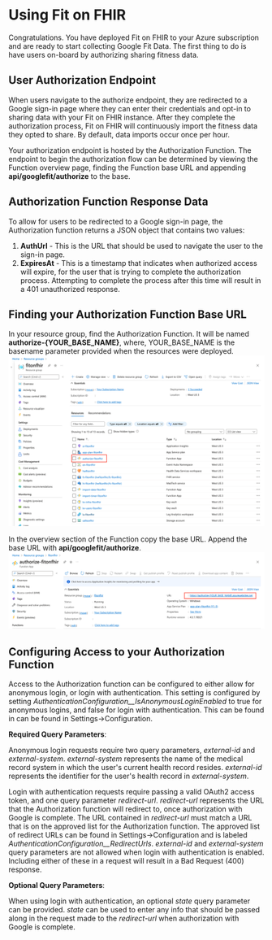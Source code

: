 # Using Fit on FHIR

Congratulations. You have deployed Fit on FHIR to your Azure subscription and are ready to start collecting Google Fit Data. The first thing to do is have users on-board by authorizing sharing fitness data.

## User Authorization Endpoint

When users navigate to the authorize endpoint, they are redirected to a Google sign-in page where they can enter their credentials and opt-in to sharing data with your Fit on FHIR instance. After they complete the authorization process, Fit on FHIR will continuously import the fitness data they opted to share. By default, data imports occur once per hour.

Your authorization endpoint is hosted by the Authorization Function. The endpoint to begin the authorization flow can be determined by viewing the Function overview page, finding the Function base URL and appending **api/googlefit/authorize** to the base.

## Authorization Function Response Data

To allow for users to be redirected to a Google sign-in page, the Authorization function returns a JSON object that contains two values: 
1. **AuthUrl** - This is the URL that should be used to navigate the user to the sign-in page.
1. **ExpiresAt** - This is a timestamp that indicates when authorized access will expire, for the user that is trying to complete the authorization process.  Attempting to complete the process after this time will result in a 401 unauthorized response.

## Finding your Authorization Function Base URL

In your resource group, find the Authorization Function. It will be named **authorize-{YOUR_BASE_NAME}**, where, YOUR_BASE_NAME is the basename parameter provided when the resources were deployed.
![Auth Function in Resource Group](../media/auth-function-resource-group.png)

In the overview section of the Function copy the base URL. Append the base URL with **api/googlefit/authorize**.
![Auth Function Base URL](../media/auth-function-url.png)

## Configuring Access to your Authorization Function

Access to the Authorization function can be configured to either allow for anonymous login, or login with authentication.  This setting is configured by setting 
*AuthenticationConfiguration__IsAnonymousLoginEnabled* to true for anonymous logins, and false for login with authentication.  This can be found in can be found in Settings->Configuration.

**Required Query Parameters**:

Anonymous login requests require two query parameters, *external-id* and *external-system*.  *external-system* represents the name of the medical record system in which the user's current health record 
resides.  *external-id* represents the identifier for the user's health record in *external-system*.

Login with authentication requests require passing a valid OAuth2 access token, and one query parameter *redirect-url*.  *redirect-url* represents the URL that 
the Authorization function will redirect to, once authorization with Google is complete.  The URL contained in *redirect-url* must match a URL that is on the 
approved list for the Authorization function.  The approved list of redirect URLs can be found in Settings->Configuration and is labeled *AuthenticationConfiguration__RedirectUrls*.
*external-id* and *external-system* query parameters are not allowed when login with authentication is enabled.  Including either of these in a request will result in 
a Bad Request (400) response.

**Optional Query Parameters**:

When using login with authentication, an optional *state* query parameter can be provided.  *state* can be used to enter any info that should be passed along in 
the request made to the *redirect-url* when authorization with Google is complete.

  
